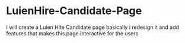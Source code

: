 # LuienHire-Candidate-Page
I will create a Luien Hite Candidate page basically i redesign it and add features that makes this page interactive for the users
